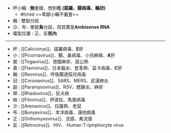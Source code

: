 - 杯小輪 : **無**套膜、想到**吃 (諾羅、腸病毒、輪狀)**
	- #h/red ==卑鄙小輪不戴套==
- 輪 : 雙股分段
- 沙、布 : 單股**負**分段，但其實是**Ambisense RNA**
- 複製位置 : 正、反**核內**
***
- 杯 : [[Calicivirus]]、諾羅病毒、**E**肝
- 小 : [[Picornavirus]]、腸、鼻病毒、小兒麻痺、**A**肝
- 披 : [[Togavirus]]、德國麻疹、屈公熱
- 黃 : [[Flavivirus]]、日本腦炎、登革熱、茲卡病毒、**C**肝
- 輪 : [[Reovirus]]、呼吸腸道孤兒病毒
- 冠 : [[Coronavirus]]、SARS、MERS、武漢肺炎
- 副 : [[Paramyxovirus]]、RSV、腮腺炎、麻疹
- 桿 : [[Rhadovirus]]、狂犬病
- 絲 : [[Filovirus]]、伊波拉、馬堡病毒
- 沙 : [[Arenavirus]]、拉薩熱、老鼠
- 布 : [[Bunyavirus]]、本洋病毒、漢他病毒
- 正 : [[Orthomyxovirus]]、流感、禽流感
- 反 : [[Retrovirus]]、HIV、 Human T-lymphocyte virus